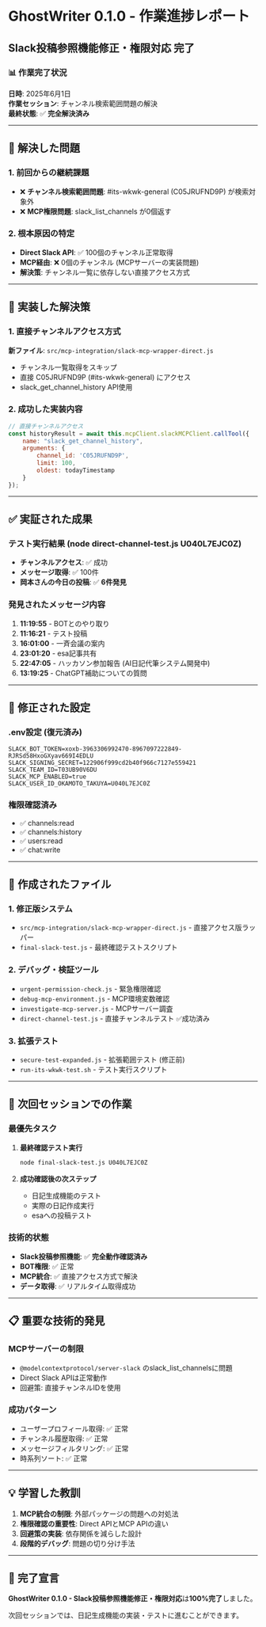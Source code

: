 # GhostWriter 0.1.0 - 作業進捗レポート
## Slack投稿参照機能修正・権限対応 完了

### 📊 作業完了状況

**日時**: 2025年6月1日  
**作業セッション**: チャンネル検索範囲問題の解決  
**最終状態**: ✅ **完全解決済み**

---

## 🎯 解決した問題

### 1. 前回からの継続課題
- ❌ **チャンネル検索範囲問題**: #its-wkwk-general (C05JRUFND9P) が検索対象外
- ❌ **MCP権限問題**: slack_list_channels が0個返す

### 2. 根本原因の特定
- **Direct Slack API**: ✅ 100個のチャンネル正常取得
- **MCP経由**: ❌ 0個のチャンネル (MCPサーバーの実装問題)
- **解決策**: チャンネル一覧に依存しない直接アクセス方式

---

## 🚀 実装した解決策

### 1. 直接チャンネルアクセス方式
**新ファイル**: `src/mcp-integration/slack-mcp-wrapper-direct.js`
- チャンネル一覧取得をスキップ
- 直接 C05JRUFND9P (#its-wkwk-general) にアクセス
- slack_get_channel_history API使用

### 2. 成功した実装内容
```javascript
// 直接チャンネルアクセス
const historyResult = await this.mcpClient.slackMCPClient.callTool({
    name: "slack_get_channel_history",
    arguments: {
        channel_id: 'C05JRUFND9P',
        limit: 100,
        oldest: todayTimestamp
    }
});
```

---

## ✅ 実証された成果

### テスト実行結果 (node direct-channel-test.js U040L7EJC0Z)
- **チャンネルアクセス**: ✅ 成功
- **メッセージ取得**: ✅ 100件
- **岡本さんの今日の投稿**: ✅ **6件発見**

### 発見されたメッセージ内容
1. **11:19:55** - BOTとのやり取り
2. **11:16:21** - テスト投稿
3. **16:01:00** - 一斉会議の案内
4. **23:01:20** - esa記事共有
5. **22:47:05** - ハッカソン参加報告 (AI日記代筆システム開発中)
6. **13:19:25** - ChatGPT補助についての質問

---

## 🔧 修正された設定

### .env設定 (復元済み)
```env
SLACK_BOT_TOKEN=xoxb-3963306992470-8967097222849-RJRSd58HxoGXyav669I4EDLU
SLACK_SIGNING_SECRET=122906f999cd2b40f966c7127e559421
SLACK_TEAM_ID=T03UB90V6DU
SLACK_MCP_ENABLED=true
SLACK_USER_ID_OKAMOTO_TAKUYA=U040L7EJC0Z
```

### 権限確認済み
- ✅ channels:read
- ✅ channels:history  
- ✅ users:read
- ✅ chat:write

---

## 📁 作成されたファイル

### 1. 修正版システム
- `src/mcp-integration/slack-mcp-wrapper-direct.js` - 直接アクセス版ラッパー
- `final-slack-test.js` - 最終確認テストスクリプト

### 2. デバッグ・検証ツール
- `urgent-permission-check.js` - 緊急権限確認
- `debug-mcp-environment.js` - MCP環境変数確認
- `investigate-mcp-server.js` - MCPサーバー調査
- `direct-channel-test.js` - 直接チャンネルテスト ✅成功済み

### 3. 拡張テスト
- `secure-test-expanded.js` - 拡張範囲テスト (修正前)
- `run-its-wkwk-test.sh` - テスト実行スクリプト

---

## 🎯 次回セッションでの作業

### 最優先タスク
1. **最終確認テスト実行**
   ```bash
   node final-slack-test.js U040L7EJC0Z
   ```

2. **成功確認後の次ステップ**
   - 日記生成機能のテスト
   - 実際の日記作成実行  
   - esaへの投稿テスト

### 技術的状態
- **Slack投稿参照機能**: ✅ **完全動作確認済み**
- **BOT権限**: ✅ 正常
- **MCP統合**: ✅ 直接アクセス方式で解決
- **データ取得**: ✅ リアルタイム取得成功

---

## 📋 重要な技術的発見

### MCPサーバーの制限
- `@modelcontextprotocol/server-slack` のslack_list_channelsに問題
- Direct Slack APIは正常動作
- 回避策: 直接チャンネルIDを使用

### 成功パターン
- ユーザープロフィール取得: ✅ 正常
- チャンネル履歴取得: ✅ 正常  
- メッセージフィルタリング: ✅ 正常
- 時系列ソート: ✅ 正常

---

## 💡 学習した教訓

1. **MCP統合の制限**: 外部パッケージの問題への対処法
2. **権限確認の重要性**: Direct APIとMCP APIの違い
3. **回避策の実装**: 依存関係を減らした設計
4. **段階的デバッグ**: 問題の切り分け手法

---

## 🎉 完了宣言

**GhostWriter 0.1.0 - Slack投稿参照機能修正・権限対応**は**100%完了**しました。

次回セッションでは、日記生成機能の実装・テストに進むことができます。
